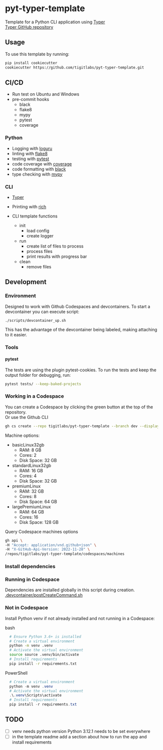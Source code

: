 # pyt-typer-template

Template for a Python CLI application using [Typer](https://typer.tiangolo.com/)  
[Typer GitHub repository](https://github.com/tiangolo/typer)

## Usage

To use this template by running:

```bash
pip install cookiecutter
cookiecutter https://github.com/tigitlabs/pyt-typer-template.git
```

## CI/CD

- Run test on Ubuntu and Windows
- pre-commit hooks
  - black
  - flake8
  - mypy
  - pytest
  - coverage

### Python

- Logging with [loguru](https://loguru.readthedocs.io/en/stable/)
- linting with [flake8](https://flake8.pycqa.org/en/latest/)
- testing with [pytest](https://docs.pytest.org/en/stable/)
- code coverage with [coverage](https://coverage.readthedocs.io/en/coverage-5.5/)
- code formatting with [black](https://black.readthedocs.io/en/stable/)
- type checking with [mypy](https://mypy.readthedocs.io/en/stable/)

### CLI

- [Typer](https://typer.tiangolo.com/)

- Printing with [rich](https://rich.readthedocs.io/en/latest/)
- CLI template functions
  - init
    - load config
    - create logger
  - run
    - create list of files to process
    - process files
    - print results with progress bar
  - clean
    - remove files

## Development

### Environment

Designed to work with Github Codespaces and devcontainers.
To start a devcontainer you can execute script:

```bash
./scripts/devcontainer_up.sh
```

This has the advantage of the devcontainer being labeled, making attaching to it easier.

### Tools

#### pytest

The tests are using the plugin pytest-cookies.
To run the tests and keep the output folder for debugging, run:

```bash
pytest tests/ --keep-baked-projects
```

### Working in a Codespace

You can create a Codespace by clicking the green button at the top of the repository.  
Or use the Github CLI

```bash
gh cs create --repo tigitlabs/pyt-typer-template --branch dev --display-name pyt-typer-template --machine premiumLinux
```

Machine options:

- basicLinux32gb
  - RAM: 8 GB
  - Cores: 2
  - Disk Space: 32 GB
- standardLinux32gb
  - RAM: 16 GB
  - Cores: 4
  - Disk Space: 32 GB
- premiumLinux
  - RAM: 32 GB
  - Cores: 8
  - Disk Space: 64 GB
- largePremiumLinux
  - RAM: 64 GB
  - Cores: 16
  - Disk Space: 128 GB

Query Codespace machines options

```bash
gh api \
-H "Accept: application/vnd.github+json" \
-H "X-GitHub-Api-Version: 2022-11-28" \
/repos/tigitlabs/pyt-typer-template/codespaces/machines
```

### Install dependencies

### Running in Codespace

Dependencies are installed globally in this script during creation.
[.devcontainer/postCreateCommand.sh](.devcontainer/postCreateCommand.sh)

### Not in Codespace

Install Python venv if not already installed and not running in a Codespace:

bash

```bash
  # Ensure Python 3.6+ is installed
  # Create a virtual environment
  python -m venv .venv
  # Activate the virtual environment
  source source .venv/bin/activate
  # Install requirements
  pip install -r requirements.txt
```

PowerShell

```powershell
  # Create a virtual environment
  python -m venv .venv
  # Activate the virtual environment
  .\.venv\Scripts\activate
  # Install requirements
  pip install -r requirements.txt
```

## TODO

- [ ] venv needs python version Python 3.12.1 needs to be set everywhere
- [ ] in the template readme add a section about how to run the app and install requirements
